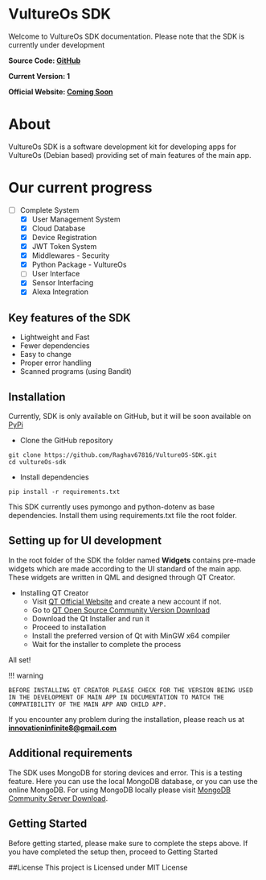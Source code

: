 # VultureOs SDK

Welcome to VultureOs SDK documentation. Please note that the SDK is currently under development

**Source Code: [GitHub](https://github.com)**

**Current Version: 1**

**Official Website: [Coming Soon](https://google.com)**

# About
VultureOs SDK is a software development kit for developing apps for VultureOs (Debian based) providing set of main features of the main app.

# Our current progress
- [ ] Complete System
     * [x] User Management System
     * [x] Cloud Database
     * [x] Device Registration
     * [x] JWT Token System
     * [x] Middlewares - Security
     * [x] Python Package - VultureOs
     * [ ] User Interface
     * [x] Sensor Interfacing
     * [x] Alexa Integration

## Key features of the SDK
* Lightweight and Fast
* Fewer dependencies
* Easy to change
* Proper error handling
* Scanned programs (using Bandit)

## Installation
Currently, SDK is only available on GitHub, but it will be soon available on [PyPi](https://pypi.org)

* Clone the GitHub repository
```commandline
git clone https://github.com/Raghav67816/VultureOS-SDK.git
cd vultureOs-sdk
```

* Install dependencies
```commandline
pip install -r requirements.txt
```

This SDK currently uses pymongo and python-dotenv as base dependencies. Install them using requirements.txt file the root folder.


## Setting up for UI development
In the root folder of the SDK the folder named **Widgets** contains pre-made widgets which are made according to the UI standard of the main app. These widgets are written in QML and designed through QT Creator.

* Installing QT Creator
    * Visit [QT Official Website](https://qt.io) and create a new account if not.
    * Go to [QT Open Source Community Version Download](https://www.qt.io/download-open-source?hsCtaTracking=e9c17691-91a0-4616-9bc2-1a6a6c318914%7C963686f8-2c68-442a-b17b-3d73ce95b819)
    * Download the Qt Installer and run it
    * Proceed to installation
    * Install the preferred version of Qt with MinGW x64 compiler
    * Wait for the installer to complete the process

All set!

!!! warning 

    BEFORE INSTALLING QT CREATOR PLEASE CHECK FOR THE VERSION BEING USED IN THE DEVELOPMENT OF MAIN APP IN DOCUMENTATION TO MATCH THE COMPATIBILITY OF THE MAIN APP AND CHILD APP.

If you encounter any problem during the installation, please reach us at **innovationinfinite8@gmail.com**


## Additional requirements
The SDK uses MongoDB for storing devices and error. This is a testing feature. Here you can use the local MongoDB database, or you can use the online MongoDB. For using MongoDB locally please visit [MongoDB Community Server Download](https://www.mongodb.com/try/download/community).

## Getting Started
Before getting started, please make sure to complete the steps above. If you have completed the setup then, proceed to Getting Started

##License
This project is Licensed under MIT License
